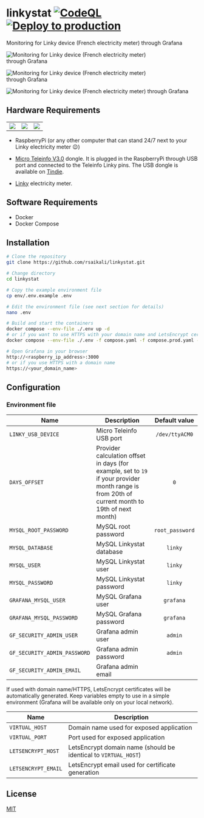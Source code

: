 # linkystat [![CodeQL](https://github.com/rsaikali/linkystat/actions/workflows/github-code-scanning/codeql/badge.svg)](https://github.com/rsaikali/linkystat/actions/workflows/github-code-scanning/codeql) [![Deploy to production](https://github.com/rsaikali/linkystat/actions/workflows/main.yml/badge.svg)](https://github.com/rsaikali/linkystat/actions/workflows/main.yml)

Monitoring for Linky device (French electricity meter) through Grafana

<img
  src="./files/images/linkystat_grafana_mobile_1.png"
  alt="Monitoring for Linky device (French electricity meter) through Grafana"
  title="Linkystat Grafana"
  style="display: inline-block; margin: 0 auto; max-width: 400">

<img
  src="./files/images/linkystat_grafana_mobile_2.png"
  alt="Monitoring for Linky device (French electricity meter) through Grafana"
  title="Linkystat Grafana"
  style="display: inline-block; margin: 0 auto; max-width: 400">

<img
  src="./files/images/linkystat_grafana.png"
  alt="Monitoring for Linky device (French electricity meter) through Grafana"
  title="Linkystat Grafana"
  style="display: inline-block; margin: 0 auto; max-width: 1200px">

## Hardware Requirements

<table>
  <tr>
    <td valign="center"><img src="files/images/raspberry-pi-4.png"></td>
    <td valign="center"><img src="files/images/teleinfo.png"></td>
    <td valign="center"><img src="files/images/linky.png"></td>
  </tr>
 </table>

- RaspberryPi (or any other computer that can stand 24/7 next to your Linky electricity meter :wink:)

- [Micro Teleinfo V3.0](https://www.tindie.com/products/hallard/micro-teleinfo-v30/) dongle. It is plugged in the RaspberryPi through USB port and connected to the Teleinfo Linky pins.
The USB dongle is available on [Tindie](https://www.tindie.com/products/hallard/micro-teleinfo-v30/).
- [Linky](https://particulier.edf.fr/en/home/contract-and-consumption/meter/linky-meter.html) electricity meter.

## Software Requirements

- Docker
- Docker Compose

## Installation

```bash
# Clone the repository
git clone https://github.com/rsaikali/linkystat.git

# Change directory
cd linkystat

# Copy the example environment file
cp env/.env.example .env

# Edit the environment file (see next section for details)
nano .env

# Build and start the containers
docker compose --env-file ./.env up -d
# or if you want to use HTTPS with your domain name and LetsEncrypt certificates (need to be configured through .env file)
docker compose --env-file ./.env -f compose.yaml -f compose.prod.yaml --profile https up -d

# Open Grafana in your browser
http://<raspberry_ip_address>:3000
# or if you use HTTPS with a domain name
https://<your_domain_name>
```

## Configuration

### Environment file

| Name | Description | Default value |
| ---- | ----------- | :-------------: |
| `LINKY_USB_DEVICE` | Micro Teleinfo USB port | `/dev/ttyACM0` |
| `DAYS_OFFSET` | Provider calculation offset in days (for example, set to `19` if your provider month range is from 20th of current month to 19th of next month) | `0` |
| `MYSQL_ROOT_PASSWORD` | MySQL root password | `root_password` |
| `MYSQL_DATABASE` | MySQL Linkystat database | `linky` |
| `MYSQL_USER` | MySQL Linkystat user | `linky` |
| `MYSQL_PASSWORD` | MySQL Linkystat password | `linky` |
| `GRAFANA_MYSQL_USER` | MySQL Grafana user | `grafana` |
| `GRAFANA_MYSQL_PASSWORD` | MySQL Grafana password | `grafana` |
| `GF_SECURITY_ADMIN_USER` | Grafana admin user | `admin` |
| `GF_SECURITY_ADMIN_PASSWORD` | Grafana admin password | `admin` |
| `GF_SECURITY_ADMIN_EMAIL` | Grafana admin email | |

If used with domain name/HTTPS, LetsEncrypt certificates will be automatically generated. 
Keep variables empty to use in a simple environment (Grafana will be available only on your local network).

| Name | Description |
| ---- | ----------- |
| `VIRTUAL_HOST` | Domain name used for exposed application |
| `VIRTUAL_PORT` | Port used for exposed application |
| `LETSENCRYPT_HOST` | LetsEncrypt domain name (should be identical to `VIRTUAL_HOST`) |
| `LETSENCRYPT_EMAIL` | LetsEncrypt email used for certificate generation |

## License

[MIT](./LICENSE)
